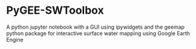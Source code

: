 # PyGEE-SWToolbox
A python jupyter notebook with a GUI using ipywidgets and the geemap python package for interactive surface water mapping using Google Earth Engine
